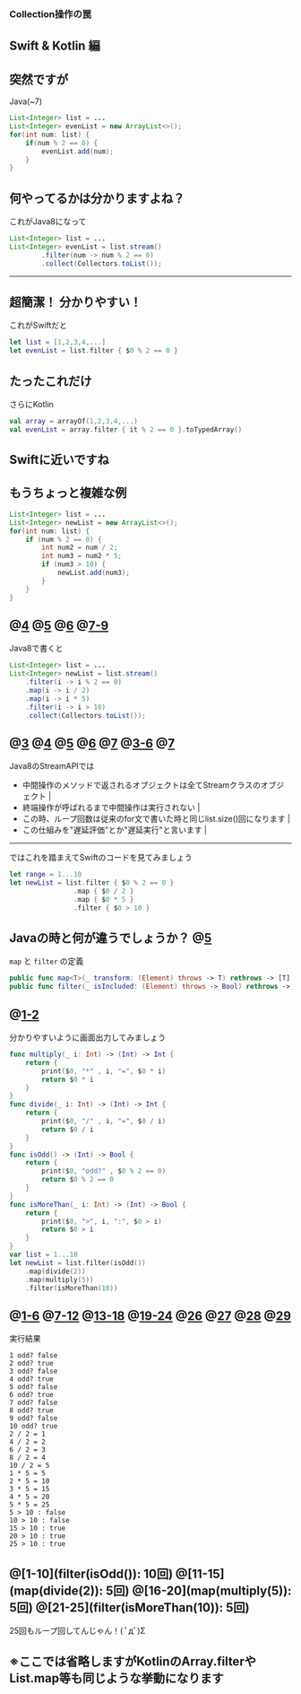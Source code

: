 ### Collection操作の罠
Swift & Kotlin 編
---
突然ですが
---
Java(~7)
```Java
List<Integer> list = ...
List<Integer> evenList = new ArrayList<>();
for(int num: list) {
    if(num % 2 == 0) {
        evenList.add(num);
    }
}
```
何やってるかは分かりますよね？
---
これがJava8になって
```Java
List<Integer> list = ...
List<Integer> evenList = list.stream()
        .filter(num -> num % 2 == 0)
        .collect(Collectors.toList());
```
---
超簡潔！
分かりやすい！
---
これがSwiftだと
```Swift
let list = [1,2,3,4,...]
let evenList = list.filter { $0 % 2 == 0 }
```
たったこれだけ
---
さらにKotlin
```Kotlin
val array = arrayOf(1,2,3,4,...)
val evenList = array.filter { it % 2 == 0 }.toTypedArray()
```
Swiftに近いですね
---
もうちょっと複雑な例
---
```Java
List<Integer> list = ...
List<Integer> newList = new ArrayList<>();
for(int num: list) {
    if (num % 2 == 0) {
        int num2 = num / 2;
        int num3 = num2 * 5;
        if (num3 > 10) {
            newList.add(num3);
        }
    }
}
```
@[4](偶数を抽出して)
@[5](2で割って)
@[6](5をかけて)
@[7-9](10より大きくなった値を新しいリストに追加する)
---
Java8で書くと
```Java
List<Integer> list = ...
List<Integer> newList = list.stream()
    .filter(i -> i % 2 == 0)
    .map(i -> i / 2)
    .map(i -> i * 5)
    .filter(i -> i > 10)
    .collect(Collectors.toList());
```
@[3](偶数を抽出して)
@[4](2で割って)
@[5](5をかけて)
@[6](10より大きくなった値で)
@[7](リストを生成する)
@[3-6](中間操作)
@[7](終端操作)
---
Java8のStreamAPIでは
- 中間操作のメソッドで返されるオブジェクトは全てStreamクラスのオブジェクト |
- 終端操作が呼ばれるまで中間操作は実行されない |
- この時、ループ回数は従来のfor文で書いた時と同じlist.size()回になります |
- この仕組みを"遅延評価"とか"遅延実行"と言います |
---
ではこれを踏まえてSwiftのコードを見てみましょう
```Swift
let range = 1...10
let newList = list.filter { $0 % 2 == 0 }
                .map { $0 / 2 }
                .map { $0 * 5 }
                .filter { $0 > 10 }
```
Javaの時と何が違うでしょうか？
@[5](終端操作が無い...？)
---
`map` と `filter` の定義
```Swift
public func map<T>(_ transform: (Element) throws -> T) rethrows -> [T]
public func filter(_ isIncluded: (Element) throws -> Bool) rethrows -> [Element]
```
@[1-2](配列を返してる...だと...？)
---
分かりやすいように画面出力してみましょう
```Swift
func multiply(_ i: Int) -> (Int) -> Int {
    return {
        print($0, "*" , i, "=", $0 * i)
        return $0 * i
    }
}
func divide(_ i: Int) -> (Int) -> Int {
    return {
        print($0, "/" , i, "=", $0 / i)
        return $0 / i
    }
}
func isOdd() -> (Int) -> Bool {
    return {
        print($0, "odd?" , $0 % 2 == 0)
        return $0 % 2 == 0
    }
}
func isMoreThan(_ i: Int) -> (Int) -> Bool {
    return {
        print($0, ">", i, ":", $0 > i)
        return $0 > i
    }
}
var list = 1...10
let newList = list.filter(isOdd())
    .map(divide(2))
    .map(multiply(5))
    .filter(isMoreThan(10))
```
@[1-6](かけ算)
@[7-12](割り算)
@[13-18](偶数か判定)
@[19-24](iより大きいか判定)
@[26](偶数を抽出して)
@[27](2で割って)
@[28](5をかけて)
@[29](10より大きくなった値を抽出)
---
実行結果
```
1 odd? false
2 odd? true
3 odd? false
4 odd? true
5 odd? false
6 odd? true
7 odd? false
8 odd? true
9 odd? false
10 odd? true
2 / 2 = 1
4 / 2 = 2
6 / 2 = 3
8 / 2 = 4
10 / 2 = 5
1 * 5 = 5
2 * 5 = 10
3 * 5 = 15
4 * 5 = 20
5 * 5 = 25
5 > 10 : false
10 > 10 : false
15 > 10 : true
20 > 10 : true
25 > 10 : true
```
@[1-10](filter(isOdd()): 10回)
@[11-15](map(divide(2)): 5回)
@[16-20](map(multiply(5)): 5回)
@[21-25](filter(isMoreThan(10)): 5回)
---
25回もループ回してんじゃん！( ﾟдﾟ)Σ

※ここでは省略しますがKotlinのArray.filterやList.map等も同じような挙動になります
---
